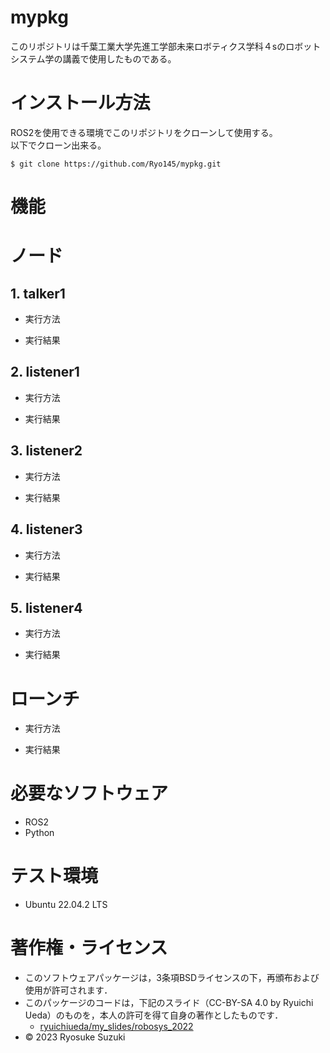 # mypkg
このリポジトリは千葉工業大学先進工学部未来ロボティクス学科４sのロボットシステム学の講義で使用したものである。  

# インストール方法
ROS2を使用できる環境でこのリポジトリをクローンして使用する。  
以下でクローン出来る。

```
$ git clone https://github.com/Ryo145/mypkg.git
```

# 機能
# ノード
## 1. talker1
   * 実行方法
   
   * 実行結果

## 2. listener1
   * 実行方法

   * 実行結果

## 3. listener2
   * 実行方法

   * 実行結果

## 4. listener3
   * 実行方法

   * 実行結果

## 5. listener4
   * 実行方法

   * 実行結果
　
# ローンチ
   * 実行方法

   * 実行結果

# 必要なソフトウェア
* ROS2  
* Python
 
# テスト環境
* Ubuntu 22.04.2 LTS

# 著作権・ライセンス
* このソフトウェアパッケージは，3条項BSDライセンスの下，再頒布および使用が許可されます． 
* このパッケージのコードは，下記のスライド（CC-BY-SA 4.0 by Ryuichi Ueda）のものを，本人の許可を得て自身の著作としたものです．
  * [ryuichiueda/my_slides/robosys_2022](https://github.com/ryuichiueda/my_slides/tree/master/robosys_2022) 
* © 2023 Ryosuke Suzuki
